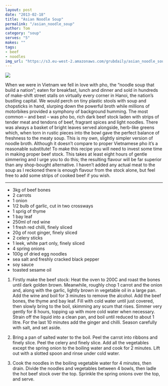 ```yaml
---
layout: post
date: "2013-02-18"
title: "Asian Noodle Soup"
permalink: "/asian_noodle_soup"
author: Tom
category: "soup"
serves: "5"
makes: ""
tags:
- beef
- noodles
img_url: "https://s3.eu-west-2.amazonaws.com/grubdaily/asian_noodle_soup.jpg"
---
```

<img src="https://s3.eu-west-2.amazonaws.com/grubdaily/asian_noodle_soup.jpg" />

When we were in Vietnam we fell in love with pho, the “noodle soup that build a nation”; eaten for breakfast, lunch and dinner and sold in hundreds of make-shift street stalls on virtually every corner in Hanoi, the nation’s bustling capital. We would perch on tiny plastic stools with soup and chopsticks in hand, slurping down the powerful broth while millions of motorbikes provided a symphony of background humming. The most common – and best – was pho bo, rich dark beef stock laden with strips of tender meat and tendons of beef, fragrant spices and light noodles. There was always a basket of bright leaves served alongside, herb-like greens which, when torn in rustic pieces into the bowl gave the perfect balance of freshness to the meaty soup. This is my own, slightly simpler version of noodle broth. Although it doesn’t compare to proper Vietnamese pho it’s a reasonable substitute! To make this recipe you will need to invest some time in making proper beef stock. This takes at least eight hours of gentle simmering and I urge you to do this; the resulting flavour will be far superior than any shop-bought alternative. I haven’t added any actual meat to the soup as I reckoned there is enough flavour from the stock alone, but feel free to add some strips of cooked beef if you wish.

---
* 3kg of beef bones
* 2 carrots
* 1 onion
* 1/2 bulb of garlic, cut in two crossways
* 1 sprig of thyme
* 1 bay leaf
* 250ml of red wine
* 1 fresh red chilli, finely sliced
* 20g of root ginger, finely sliced
* 2 celery sticks
* 1 leek, white part only, finely sliced
* 4 spring onions
* 100g of dried egg noodles
* sea salt and freshly cracked black pepper
* soy sauce
* toasted sesame oil

1. Firstly make the beef stock: Heat the oven to 200C and roast the bones until dark golden brown. Meanwhile, roughly chop 1 carrot and the onion and, along with the garlic, lightly brown in vegetable oil in a large pan. Add the wine and boil for 3 minutes to remove the alcohol. Add the beef bones, the thyme and bay leaf. Fill with cold water until just covered, then slowly bring to the boil, skimming any scum that rises. Simmer very gently for 8 hours, topping up with more cold water when necessary. Strain off the liquid into a clean pan, and boil until reduced to about 1 litre. For the last 10 minutes add the ginger and chilli. Season carefully with salt, and set aside.

2. Bring a pan of salted water to the boil. Peel the carrot into ribbons and finely slice. Peel the celery and finely slice. Add all the vegetables except the spring onion to the boiling water and cook for 2 minutes. Lift out with a slotted spoon and rinse under cold water.

3. Cook the noodles in the boiling vegetable water for 4 minutes, then drain. Divide the noodles and vegetables between 4 bowls, then ladle the hot beef stock over the top. Sprinkle the spring onions over the top, and serve.

